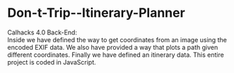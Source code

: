 # Don-t-Trip--Itinerary-Planner
Calhacks 4.0 Back-End:  
Inside we have defined the way to get coordinates from an image using the encoded EXIF data. We also have provided a way that plots a path given different coordinates.  Finally we have defined an itinerary data. This entire project is coded in JavaScript.

